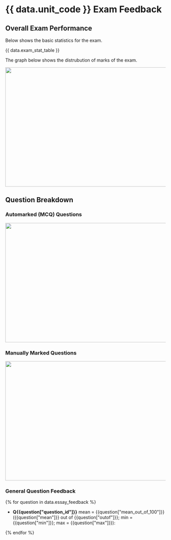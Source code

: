 # {{ data.unit_code }} Exam Feedback

## Overall Exam Performance

Below shows the basic statistics for the exam.

{{ data.exam_stat_table }}

The graph below shows the distrubution of marks of the exam.

<img src="{{ data.distribution_graph }}" width="550" height="375">

## Question Breakdown

### Automarked (MCQ) Questions

<img src="{{ data.mcq_graph }}" width="550" height="375">

### Manually Marked Questions

<img src="{{ data.essay_graph }}" width="550" height="375">

### General Question Feedback
{% for question in data.essay_feedback %}
* __Q{{question["question_id"]}}__ mean = {{question["mean_out_of_100"]}} ({{question["mean"]}} out of {{question["outof"]}}; min = {{question["min"]}}; max = {{question["max"]}}):
<!-- Enter feedback for question {{question["question_id"]}} -->
{% endfor %}